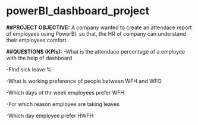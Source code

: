 # powerBI_dashboard_project
**##PROJECT OBJECTIVE:**
A company wanted to create an attendace report of employees using PowerBI. so that, the HR of company can understand their employees comfort.

**##QUESTIONS (KPIs):**
-What is the attendace percentage of a employee with the help of dashboard

-Find sick leave %

-What is working preference of people between WFH and WFO

-Which days of thr week employees prefer WFH

-For which reason employee are taking leaves

-Which day employee prefer HWFH
